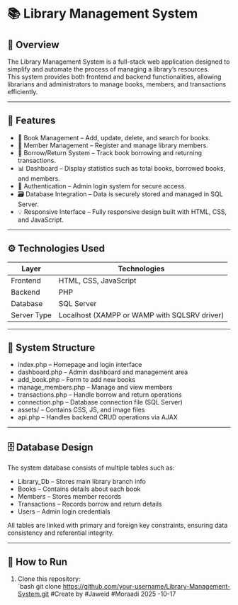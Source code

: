 # 📚 Library Management System

## 📖 Overview
The Library Management System is a full-stack web application designed to simplify and automate the process of managing a library’s resources.  
This system provides both frontend and backend functionalities, allowing librarians and administrators to manage books, members, and transactions efficiently.

---

## 🧩 Features
- 📘 Book Management – Add, update, delete, and search for books.  
- 👥 Member Management – Register and manage library members.  
- 🔄 Borrow/Return System – Track book borrowing and returning transactions.  
- 📊 Dashboard – Display statistics such as total books, borrowed books, and members.  
- 🔐 Authentication – Admin login system for secure access.  
- 🗃️ Database Integration – Data is securely stored and managed in SQL Server.  
- 💡 Responsive Interface – Fully responsive design built with HTML, CSS, and JavaScript.

---

## ⚙️ Technologies Used
| Layer | Technologies |
|-------|---------------|
| Frontend | HTML, CSS, JavaScript |
| Backend | PHP |
| Database | SQL Server |
| Server Type | Localhost (XAMPP or WAMP with SQLSRV driver) |

---

## 🧱 System Structure
- index.php – Homepage and login interface  
- dashboard.php – Admin dashboard and management area  
- add_book.php – Form to add new books  
- manage_members.php – Manage and view members  
- transactions.php – Handle borrow and return operations  
- connection.php – Database connection file (SQL Server)  
- assets/ – Contains CSS, JS, and image files  
- api.php – Handles backend CRUD operations via AJAX  

---

## 🗄️ Database Design
The system database consists of multiple tables such as:
- Library_Db – Stores main library branch info  
- Books – Contains details about each book  
- Members – Stores member records  
- Transactions – Records borrow and return details  
- Users – Admin login credentials  

All tables are linked with primary and foreign key constraints, ensuring data consistency and referential integrity.

---

## 🚀 How to Run
1. Clone this repository:  
   `bash
   git clone https://github.com/your-username/Library-Management-System.git
   #Create by #Jaweid #Moraadi 2025 -10-17
